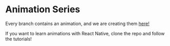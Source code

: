 <h1>Animation Series</h1>
<p>
  Every branch contains an animation, and we are creating them <a href="https://medium.com/@alvarohdezex/react-native-animation-series-1-f51739e92fd7">here!</a>
</p>
<p>
  If you want to learn animations with React Native, clone the repo and follow the tutorials!
</p>
